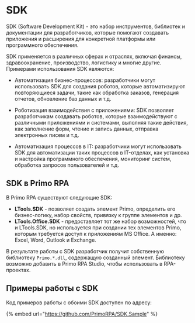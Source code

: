 # SDK

SDK (Software Development Kit) - это набор инструментов, библиотек и документации для разработчиков, которые помогают создавать приложения и расширения для конкретной платформы или программного обеспечения.

SDK применяется в различных сферах и отраслях, включая финансы, здравоохранение, производство, логистику и многие другие. Примерами использования SDK являются:

- Автоматизация бизнес-процессов: разработчики могут использовать SDK для создания роботов, которые автоматизируют повторяющиеся задачи, такие как обработка заказов, генерация отчетов, обновление баз данных и т.д.

- Роботизация взаимодействия с приложениями: SDK позволяет разработчикам создавать роботов, которые взаимодействуют с различными приложениями и системами, выполняя такие действия, как заполнение форм, чтение и запись данных, отправка электронных писем и т.д.

- Автоматизация процессов в IT: разработчики могут использовать SDK для автоматизации таких процессов в IT-отделах, как установка и настройка программного обеспечения, мониторинг систем, обработка запросов пользователей и т.д.

## SDK в Primo RPA

В Primo RPA существуют следующие SDK:
* **LTools.SDK** - позволяет создать элемент Primo, определить его бизнес-логику, набор свойств, привязку к группе элементов и др. 
* **LTools.Office.SDK** - предоставляет тот же набор возможностей, что и LTools.SDK, но используется при создании тех элементов Primo, которым требуется доступ к приложениям MS Office. А именно: Excel, Word, Outlook и Exchange. 

В результате работы с SDK разработчик получит собственную библиотеку `Primo.*.dll`, содержащую созданный элемент. Библиотеку возможно добавить в Primo RPA Studio, чтобы использовать в RPA-проектах.

## Примеры работы с SDK

Код примеров работы с обоими SDK доступен по адресу:

{% embed url="https://github.com/PrimoRPA/SDK.Sample" %}

